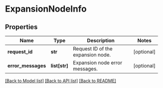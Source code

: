 # ExpansionNodeInfo

## Properties
Name | Type | Description | Notes
------------ | ------------- | ------------- | -------------
**request_id** | **str** | Request ID of the expansion node. | [optional] 
**error_messages** | **list[str]** | Expansion node error messages. | [optional] 

[[Back to Model list]](../README.md#documentation-for-models) [[Back to API list]](../README.md#documentation-for-api-endpoints) [[Back to README]](../README.md)

